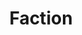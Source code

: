 ---
layout: prefab
title: Faction
data_file: Faction
parent: Prefabs
nav_exclude: true
search_exclude: false
---